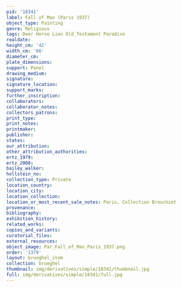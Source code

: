 ```yaml
---
pid: '18341'
label: Fall of Man (Paris 1937)
object_type: Painting
genre: Religious
tags: Deer Horse Lion Old_Testament Paradise
realdate: 
height_cm: '42'
width_cm: '66'
diameter_cm: 
plate_dimensions: 
support: Panel
drawing_medium: 
signature: 
signature_location: 
support_marks: 
further_inscription: 
collaborators: 
collaborator_notes: 
collectors_patrons: 
print_type: 
print_notes: 
printmaker: 
publisher: 
states: 
our_attribution: 
other_attribution_authorities: 
ertz_1979: 
ertz_2008: 
bailey_walker: 
hollstein_no: 
collection_type: Private
location_country: 
location_city: 
location_collection: 
location_or_most_recent_sale_notes: Paris, Collection Brouchiet
provenance: 
bibliography: 
exhibition_history: 
related_works: 
copies_and_variants: 
curatorial_files: 
external_resources: 
object_image: Par_Fall_of_Man_Paris_1937.png
order: '1379'
layout: brueghel_item
collection: brueghel
thumbnail: img/derivatives/simple/18341/thumbnail.jpg
full: img/derivatives/simple/18341/full.jpg
---
```

